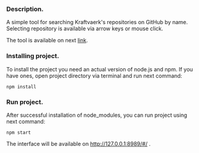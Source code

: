 ### Description.
A simple tool for searching Kraftvaerk's repositories on GitHub by name.
Selecting repository is available via arrow keys or mouse click.

The tool is available on next [link](http://www.ncorp.site/#/).


### Installing project.
To install the project you need an actual version of node.js and npm.
If you have ones, open project directory via terminal and run next command:
```shell
npm install
```

### Run project.
After successful installation of node_modules, you can run project using next command:
```shell
npm start
```
The interface will be available on http://127.0.0.1:8989/#/ .